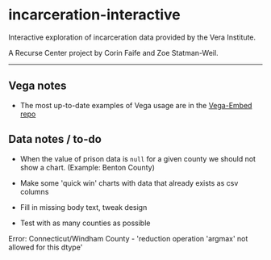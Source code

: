 # incarceration-interactive
Interactive exploration of incarceration data provided by the Vera Institute.

A Recurse Center project by Corin Faife and Zoe Statman-Weil.

---

## Vega notes
* The most up-to-date examples of Vega usage are in the [Vega-Embed repo](https://github.com/vega/vega-embed)


## Data notes / to-do
* When the value of prison data is `null` for a given county we should not show a chart. (Example: Benton County)

* Make some 'quick win' charts with data that already exists as csv columns

* Fill in missing body text, tweak design

* Test with as many counties as possible

Error:
Connecticut/Windham County - 'reduction operation 'argmax' not allowed for this dtype'

